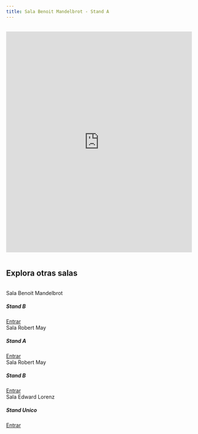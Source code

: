 ```yaml
---
title: Sala Benoit Mandelbrot - Stand A
---
```


<div class="text-center">
<br>
      
<div class="mx-auto">
    <iframe allow="camera; microphone; fullscreen; display-capture; autoplay" src="https://meet.jit.si/SalaBenoitMandelbrot-A" style="height: 600px; width: 100%; border: 0px;"></iframe>
        <h2 style="padding-top: 3%; padding-bottom: 3%;;">Explora otras salas</h2>
        <div class="page-content">
            <div class="row">
                <div class="col-3">
                    <div class="card border-primary mb-3">
                        <div class="card-header">Sala Benoit Mandelbrot</div>
                        <div class="card-body text-primary">
                            <h5 class="card-title">Stand B</h5>
                            <a href="/caos-y-fractales/sala-benoit-mandelbrot-B" class="stretched-link">Entrar</a>
                        </div>
                    </div>
                </div>
                <div class="col-3">
                    <div class="card border-primary mb-3">
                        <div class="card-header">Sala Robert May</div>
                        <div class="card-body text-primary">
                            <h5 class="card-title">Stand A</h5>
                            <a href="/caos-y-fractales/sala-robert-may-A" class="stretched-link">Entrar</a>
                        </div>
                    </div>
                </div>
                <div class="col-3">
                    <div class="card border-primary mb-3">
                        <div class="card-header">Sala Robert May</div>
                        <div class="card-body text-primary">
                            <h5 class="card-title">Stand B</h5>
                            <a href="/caos-y-fractales/sala-robert-may-B" class="stretched-link">Entrar</a>
                        </div>
                    </div>
                </div>
                <div class="col-3">
                    <div class="card border-primary mb-3">
                        <div class="card-header">Sala Edward Lorenz</div>
                        <div class="card-body text-primary">
                            <h5 class="card-title">Stand Unico</h5>
                            <a href="/caos-y-fractales/sala-edward-lorenz" class="stretched-link">Entrar</a>
                        </div>
                    </div>
                </div>
            </div>
        </div>
</div>
